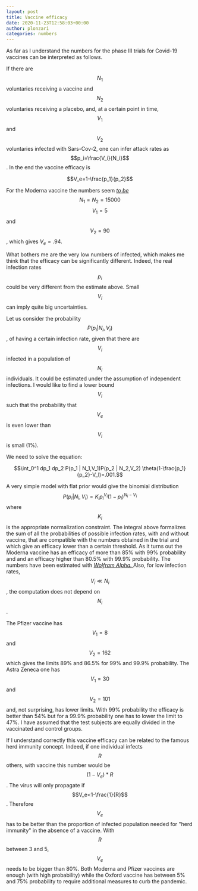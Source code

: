```yaml
---
layout: post
title: Vaccine efficacy
date: 2020-11-23T12:58:03+00:00
author: plonzari
categories: numbers
---
```


As far as I understand the numbers for the phase III trials for Covid-19 vaccines  can be interpreted as follows.

If there are $$N_1$$ voluntaries receiving a vaccine and $$N_2$$ voluntaries receiving a placebo, and, at a certain 
point in time, $$V_1$$ and $$V_2$$ voluntaries infected with Sars-Cov-2, one can infer attack rates as
$$p_i=\frac{V_i}{N_i}$$. In the end the vaccine efficacy is 

$$V_e=1-\frac{p_1}{p_2}$$

For the Moderna vaccine the numbers seem 
<a href="https://www.statnews.com/2020/11/16/modernas-covid-19-vaccine-is-strongly-effective-early-look-at-data-show"> 
 <em>to be</em> </a>
  $$N_1=N_2=15000$$ $$V_1=5$$ and $$V_2=90$$, which gives $V_e=.94$.
 
 What bothers me are the very low numbers of infected, which makes me think that the efficacy can be 
 significantly different. Indeed, the real infection rates $$p_i$$ could be very different from the estimate 
 above. Small $$V_i$$ can imply quite big uncertainties.
 
 Let us consider the probability $$P(p_i|N_i,V_i)$$, of having a certain infection rate, given that there are
 $$V_i$$ infected in a population of $$N_i$$ individuals. It could be estimated under the assumption of independent 
 infections. I would like to find a lower bound $$V_l$$ such that the probability  that $$V_e$$ is even lower
 than $$V_l$$ is small (1%).
 
 We need to solve the equation:
 
 $$\int_0^1 dp_1 dp_2 P(p_1 | N_1,V_1)P(p_2 | N_2,V_2)  \theta(1-\frac{p_1}{p_2}-V_l)=.001.$$
 
 A very simple model with flat prior would give the binomial distribution 
 $$P(p_i |  N_i,V_i)=K_i p_i^{V_i}(1-p_i)^{N_i-V_i} $$ where $$K_i$$ is the  appropriate 
 normalization constraint. The integral above formalizes the sum of all the probabilities of 
 possible infection rates, with and without vaccine, 
 that  are compatible with the numbers obtained in the trial and which give an efficacy lower than a certain 
 threshold. As it turns out the Moderna vaccine has an efficacy of more than 85% with 99% probability and and
 an efficacy higher than 80.5% with 99.9% probability. The numbers have been estimated with
 <a href="https://www.wolframalpha.com/input/?i=int+e%5E%28-x%29+x%5E5%2F120+exp%28-%28y-90%29%5E2%2F2%2F90-3%29+*UnitStep%5Bx%2Fy-0.19%5D+%2F+1.18393+dx+dy%2C+x%3D-0+to+30%2C+y%3D-0+to+400"> 
 <em>Wolfram Alpha.</em> </a> Also, for low infection rates, $$V_i\ll N_i$$, the computation does not 
 depend on $$N_i$$.
 
 The Pfizer vaccine has $$V_1=8$$ and $$V_2=162$$ which gives the limits 89% and 86.5% for 99% and 99.9% 
 probability. The Astra Zeneca one has $$V_1=30$$ and $$V_2=101$$ and, not surprising, has lower limits.
 With 99% probability the efficacy is better than 54% but for a 99.9% probability one has to lower the limit to 47%.
 I have assumed that the test subjects are equally divided in the vaccinated and control groups.
 
 If I understand correctly this vaccine efficacy can be related to the famous herd immunity concept. Indeed,
 if one individual infects $$R$$ others, with vaccine this number  would be $$(1-V_e)*R$$. The virus will only
 propagate if $$V_e<1-\frac{1}{R}$$. Therefore $$V_e$$ has to be better than the proportion of infected population 
 needed for "herd immunity" in the absence of a vaccine. With $$R$$ between 3 and 5, $$V_e$$ needs to be bigger 
 than 80%. Both Moderna and Pfizer vaccines are enough (with high probability) while the Oxford vaccine has 
 between 5% and 75% probability to require additional measures to curb the pandemic.
 